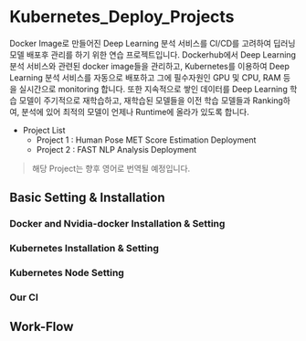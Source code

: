 # Kubernetes_Deploy_Projects

Docker Image로 만들어진 Deep Learning 분석 서비스를 CI/CD를 고려하여 딥러닝 모델 배포후 관리를 하기 위한 연습 프로젝트입니다. Dockerhub에서 Deep Learning 분석 서비스와 관련된 docker image들을 관리하고, Kubernetes를 이용하여 Deep Learning 분석 서비스를 자동으로 배포하고 그에 필수자원인 GPU 및 CPU, RAM 등을 실시간으로 monitoring 합니다. 또한 지속적으로 쌓인 데이터를 Deep Learning 학습 모델이 주기적으로 재학습하고, 재학습된 모델들을 이전 학습 모델들과 Ranking하여, 분석에 있어 최적의 모델이 언제나 Runtime에 올라가 있도록 합니다.

* Project List
  * Project 1 : Human Pose MET Score Estimation Deployment
  * Project 2 : FAST NLP Analysis Deployment

> 해당 Project는 향후 영어로 번역될 예정입니다.

## Basic Setting & Installation

### Docker and Nvidia-docker Installation & Setting

### Kubernetes Installation & Setting

### Kubernetes Node Setting

### Our CI 

## Work-Flow
